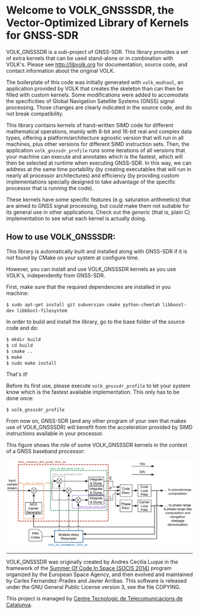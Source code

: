 # Welcome to VOLK_GNSSSDR, the Vector-Optimized Library of Kernels for GNSS-SDR

VOLK_GNSSSDR is a sub-project of GNSS-SDR. This library provides a set of extra kernels that can be used stand-alone or in combination with VOLK's. Please see http://libvolk.org for documentation, source code, and contact information about the original VOLK.

The boilerplate of this code was initially generated with ```volk_modtool```, an application provided by VOLK that creates the skeleton than can then be filled with custom kernels. Some modifications were added to accomodate the specificities of Global Navigation Satellite Systems (GNSS) signal processing. Those changes are clearly indicated in the source code, and do not break compatibility.

This library contains kernels of hand-written SIMD code for different mathematical operations, mainly with 8-bit and 16-bit real and complex data types, offering a platform/architecture agnostic version that will run in all machines, plus other versions for different SIMD instruction sets. Then, the application ```volk_gnsssdr_profile``` runs some iterations of all versions that your machine can execute and annotates which is the fastest, which will then be selected at runtime when executing GNSS-SDR. In this way, we can address at the same time portability (by creating executables that will run in nearly all processor architectures) and efficiency (by providing custom implementations specially designed to take advantage of the specific processor that is running the code).

These kernels have some specific features (e.g. saturation arithmetics) that are aimed to GNSS signal processing, but could make them not suitable for its general use in other applications. Check out the *generic* (that is, plain C) implementation to see what each kernel is actually doing.

## How to use VOLK_GNSSSDR:

This library is automatically built and installed along with GNSS-SDR if it is not found by CMake on your system at configure time.

However, you can install and use VOLK_GNSSSDR kernels as you use VOLK's, independently from GNSS-SDR.

First, make sure that the required dependencies are installed in you machine:

~~~~~~ 
$ sudo apt-get install git subversion cmake python-cheetah libboost-dev libbbost-filesystem
~~~~~~ 

In order to build and install the library, go to the base folder of the source code and do:

~~~~~~ 
$ mkdir build
$ cd build
$ cmake ..
$ make
$ sudo make install
~~~~~~ 

That's it!

Before its first use, please execute ```volk_gnsssdr_profile``` to let your system know which is the fastest available implementation. This only has to be done once:

~~~~~~ 
$ volk_gnsssdr_profile
~~~~~~

From now on, GNSS-SDR (and any other program of your own that makes use of VOLK_GNSSSDR) will benefit from the acceleration provided by SIMD instructions available in your processor.

This figure shows the role of some VOLK_GNSSSDR kernels in the context of a GNSS baseband processor:

![](./docs/images/VOLK_GNSSSDR_Usage_Example.png)





___

VOLK_GNSSSDR was originally created by Andres Cecilia Luque in the framework of the [Summer Of Code In Space (SOCIS 2014)](http://sophia.estec.esa.int/socis2014/?q=about "SOCIS 2014 webpage") program organized by the European Space Agency, and then evolved and maintained by Carles Fernandez-Prades and Javier Arribas. This software is released under the GNU General Public License version 3, see the file COPYING.

This project is managed by [Centre Tecnologic de Telecomunicacions de Catalunya](http://www.cttc.es "CTTC webpage").
